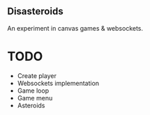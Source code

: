 ## Disasteroids

An experiment in canvas games & websockets.

# TODO
- Create player
- Websockets implementation
- Game loop
- Game menu
- Asteroids
